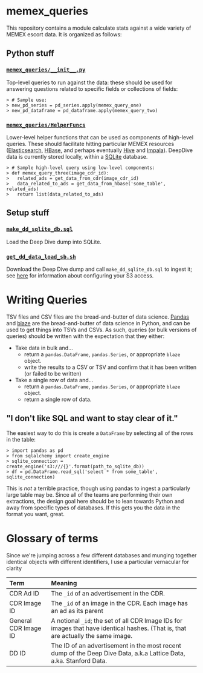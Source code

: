 # memex_queries

This repository contains a module calculate stats against a wide variety of MEMEX escort data. It is organized as follows:

## Python stuff
### [`memex_queries/__init__.py`](https://github.com/giantoak/memex_queries/blob/master/memex_queries/__init__.py)
Top-level queries to run against the data: these should be used for answering questions related to specific fields or collections of fields:
```
> # Sample use:
> new_pd_series = pd_series.apply(memex_query_one)
> new_pd_dataframe = pd_dataframe.apply(memex_query_two)
```

### [`memex_queries/HelperFuncs`](https://github.com/giantoak/memex_queries/tree/master/memex_queries/HelperFuncs)
Lower-level helper functions that can be used as components of high-level queries. These should facilitate hitting particular MEMEX resources ([Elasticsearch,](https://www.elastic.co/products/elasticsearch) [HBase,](https://hbase.apache.org/) and perhaps eventually [Hive](https://hive.apache.org/) and [Impala](http://impala.io/)). DeepDive data is currently stored locally, within a [SQLite](https://www.sqlite.org) database.
```
> # Sample high-level query using low-level components:
> def memex_query_three(image_cdr_id):
>   related_ads = get_data_from_cdr(image_cdr_id)
>   data_related_to_ads = get_data_from_hbase('some_table', related_ads)
>   return list(data_related_to_ads)
```

## Setup stuff
### [`make_dd_sqlite_db.sql`](https://github.com/giantoak/memex_queries/blob/master/make_dd_sqlite_db.sql)
Load the Deep Dive dump into SQLite.
### [`get_dd_data_load_sb.sh`](https://github.com/giantoak/memex_queries/blob/master/get_dd_data_load_db.sh)
Download the Deep Dive dump and call `make_dd_sqlite_db.sql` to ingest it; see [here](https://memexproxy.com/wiki/display/MPM/How+To+Get+Stanford+Memex+S3+Data) for information about configuring your S3 access.


# Writing Queries
TSV files and CSV files are the bread-and-butter of data science.
[Pandas](http://pandas.pydata.org/) and [blaze](http://blaze.pydata.org/) are the bread-and-butter of data science in
Python, and can be used to get things into TSVs and CSVs. As such, queries (or bulk versions of queries) should be written with the expectation that they either:
* Take data in bulk and…
  * return a `pandas.DataFrame`, `pandas.Series`, or appropriate `blaze` object.
  * write the results to a CSV or TSV and confirm that it has been written (or failed to be written)
* Take a single row of data and…
  * return a `pandas.DataFrame`, `pandas.Series`, or appropriate `blaze` object.
  * return a single row of data.


## "I don't like SQL and want to stay clear of it."
The easiest way to do this is create a `DataFrame` by selecting all of the rows in the table:
  ```
  > import pandas as pd
  > from sqlalchemy import create_engine
  > sqlite_connection = create_engine('s3:///{}'.format(path_to_sqlite_db))
  > df = pd.DataFrame.read_sql('select * from some_table', sqlite_connection)
  ```

This is *not* a terrible practice, though using pandas to ingest a particularly large table may be. Since all of the teams are performing their own extractions, the design goal here should be to lean towards Python and away from specific types of databases. If this gets you the data in the format you want, great.

# Glossary of terms
Since we're jumping across a few different databases and munging together identical objects with different identifiers, I use a particular vernacular for clarity

Term | Meaning
:--- |:---
CDR Ad ID | The `_id` of an advertisement in the CDR.
CDR Image ID | The `_id` of an image in the CDR. Each image has an ad as its parent
General CDR Image ID | A notional `_id`; the set of all CDR Image IDs for images that have identical hashes. (That is, that are actually the same image.
DD ID | The ID of an advertisement in the most recent dump of the Deep Dive Data, a.k.a Lattice Data, a.ka. Stanford Data.
